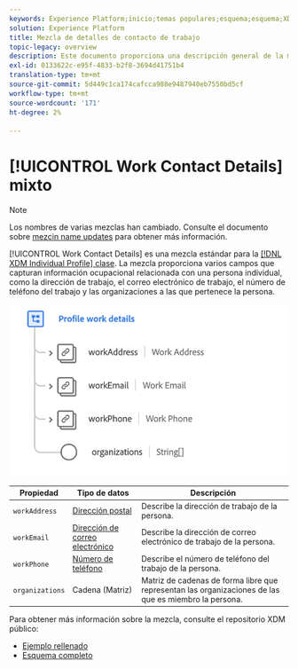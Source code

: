 ```yaml
---
keywords: Experience Platform;inicio;temas populares;esquema;esquema;XDM;perfil individual;campos;esquemas;esquemas;diseño de esquema;mezcla;mezclas;detalles de trabajo;trabajo de perfil;
solution: Experience Platform
title: Mezcla de detalles de contacto de trabajo
topic-legacy: overview
description: Este documento proporciona una descripción general de la mezcla Detalles de contacto de trabajo .
exl-id: 0133622c-e95f-4833-b2f8-3694d41751b4
translation-type: tm+mt
source-git-commit: 5d449c1ca174cafcca988e9487940eb7550bd5cf
workflow-type: tm+mt
source-wordcount: '171'
ht-degree: 2%

---
```


# [!UICONTROL Work Contact Details] mixto

>[!NOTE]
>
>Los nombres de varias mezclas han cambiado. Consulte el documento sobre [mezcin name updates](../name-updates.md) para obtener más información.

[!UICONTROL Work Contact Details] es una mezcla estándar para la  [[!DNL XDM Individual Profile] clase](../../classes/individual-profile.md). La mezcla proporciona varios campos que capturan información ocupacional relacionada con una persona individual, como la dirección de trabajo, el correo electrónico de trabajo, el número de teléfono del trabajo y las organizaciones a las que pertenece la persona.

<img src="../../images/mixins/profile-work-details.png" width="550" /><br />

| Propiedad | Tipo de datos | Descripción |
| --- | --- | --- |
| `workAddress` | [Dirección postal](../../data-types/postal-address.md) | Describe la dirección de trabajo de la persona. |
| `workEmail` | [Dirección de correo electrónico](../../data-types/email-address.md) | Describe la dirección de correo electrónico de trabajo de la persona. |
| `workPhone` | [Número de teléfono](../../data-types/phone-number.md) | Describe el número de teléfono del trabajo de la persona. |
| `organizations` | Cadena (Matriz) | Matriz de cadenas de forma libre que representan las organizaciones de las que es miembro la persona. |

Para obtener más información sobre la mezcla, consulte el repositorio XDM público:

* [Ejemplo rellenado](https://github.com/adobe/xdm/blob/master/components/mixins/profile/profile-work-details.example.1.json)
* [Esquema completo](https://github.com/adobe/xdm/blob/master/components/mixins/profile/profile-work-details.schema.json)
